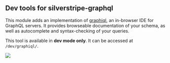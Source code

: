 ## Dev tools for silverstripe-graphql
 
 This module adds an implementation of [graphiql](https://github.com/graphql/graphiql), an in-browser IDE for GraphQL servers. It provides browseable documentation of your schema, as well as autocomplete and syntax-checking of your queries.
 
 This tool is available in **dev mode only**. It can be accessed at `/dev/graphiql/`.
 
 <img src="https://github.com/graphql/graphiql/raw/master/resources/graphiql.png">